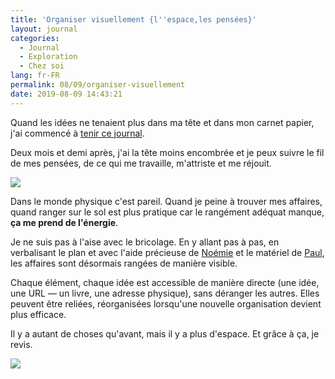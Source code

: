 ```yaml
---
title: 'Organiser visuellement {l''espace,les pensées}'
layout: journal
categories:
  - Journal
  - Exploration
  - Chez soi
lang: fr-FR
permalink: 08/09/organiser-visuellement
date: 2019-08-09 14:43:21
---
```


Quand les idées ne tenaient plus dans ma tête et dans mon carnet papier, j'ai commencé à [tenir ce journal](/2019/05/22/nouveau-format-le-journal/).

Deux mois et demi après, j'ai la tête moins encombrée et je peux suivre le fil de mes pensées, de ce qui me travaille, m'attriste et me réjouit.

![](/images/2019/08/bibliotheque.jpg)

Dans le monde physique c'est pareil. Quand je peine à trouver mes affaires, quand ranger sur le sol est plus pratique car le rangément adéquat manque, **ça me prend de l'énergie**.

Je ne suis pas à l'aise avec le bricolage. En y allant pas à pas, en verbalisant le plan et avec l'aide précieuse de [Noémie](https://noemiegirard.co/) et le matériel de [Paul](https://piem.org), les affaires sont désormais rangées de manière visible.

Chaque élément, chaque idée est accessible de manière directe (une idée, une URL — un livre, une adresse physique), sans déranger les autres. Elles peuvent être reliées, réorganisées lorsqu'une nouvelle organisation devient plus efficace.

Il y a autant de choses qu'avant, mais il y a plus d'espace.
Et grâce à ça, je revis.

![](/images/2019/08/cuisine.jpg)

